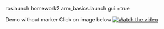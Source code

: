  roslaunch homework2 arm_basics.launch gui:=true  


 Demo without marker 
 Click on image below
[![Watch the video](https://img.youtube.com/vi/4QAHVrOWZrU/maxresdefault.jpg)](https://youtu.be/4QAHVrOWZrU)
